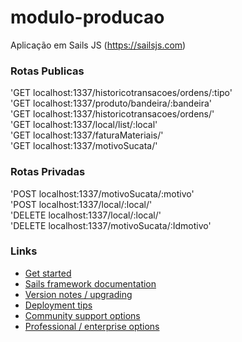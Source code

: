 # modulo-producao

Aplicação em Sails JS (https://sailsjs.com)


### Rotas Publicas
'GET localhost:1337/historicotransacoes/ordens/:tipo'<br>
'GET localhost:1337/produto/bandeira/:bandeira'<br>
'GET localhost:1337/historicotransacoes/ordens/'<br>
'GET localhost:1337/local/list/:local'<br>
'GET localhost:1337/faturaMateriais/'<br>
'GET localhost:1337/motivoSucata/'<br>

### Rotas Privadas
'POST localhost:1337/motivoSucata/:motivo'<br>
'POST localhost:1337/local/:local/'<br>
'DELETE localhost:1337/local/:local/'<br>
'DELETE localhost:1337/motivoSucata/:Idmotivo'<br>


### Links

+ [Get started](https://sailsjs.com/get-started)
+ [Sails framework documentation](https://sailsjs.com/documentation)
+ [Version notes / upgrading](https://sailsjs.com/documentation/upgrading)
+ [Deployment tips](https://sailsjs.com/documentation/concepts/deployment)
+ [Community support options](https://sailsjs.com/support)
+ [Professional / enterprise options](https://sailsjs.com/enterprise)

